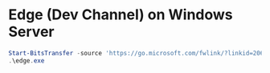 # Edge (Dev Channel) on Windows Server

```powershell
Start-BitsTransfer -source 'https://go.microsoft.com/fwlink/?linkid=2069324&Channel=Dev&language=en&Consent=1' -destination edge.exe
.\edge.exe
```
